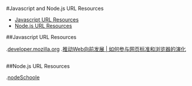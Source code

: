 #Javascript and Node.js URL Resources

- [Javascript URL Resources](#javascript-url-resources)
- [Node.js URL Resources](#node.js-url-resources)

##Javascript URL Resources

  .[developer.mozilla.org](https://developer.mozilla.org/zh-CN/docs/Web/JavaScript/Guide)
  .[推动Web向前发展 | 如何参与网页标准和浏览器的演化](http://movethewebforward.org/cn/)

##

##Node.js URL Resources

.[nodeSchoole](http://nodeschool.io/zh-cn/)
